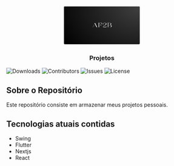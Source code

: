 <br/>
<p align="center">
  <a href="https://github.com/AF2B/Projetos">
    <img src="crud/frontend/src/assets/imgs/logo.png" alt="Logo" width="200" height="100">
  </a>

  <h3 align="center">Projetos</h3>

</p>

![Downloads](https://img.shields.io/github/downloads/AF2B/Projetos/total) ![Contributors](https://img.shields.io/github/contributors/AF2B/Projetos?color=dark-green) ![Issues](https://img.shields.io/github/issues/AF2B/Projetos) ![License](https://img.shields.io/github/license/AF2B/Projetos) 

## Sobre o Repositório

Este repositório consiste em armazenar meus projetos pessoais.

## Tecnologias atuais contidas

- Swing
- Flutter
- Nextjs
- React
